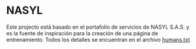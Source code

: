 # NASYL

Este projecto está basado en el portafolio de servicios de NASYL S.A.S. y es la fuente de inspiración para la creación de una página de entrenamiento. Todos los detalles se encuentran en el archivo [humans.txt](./humans.txt)
